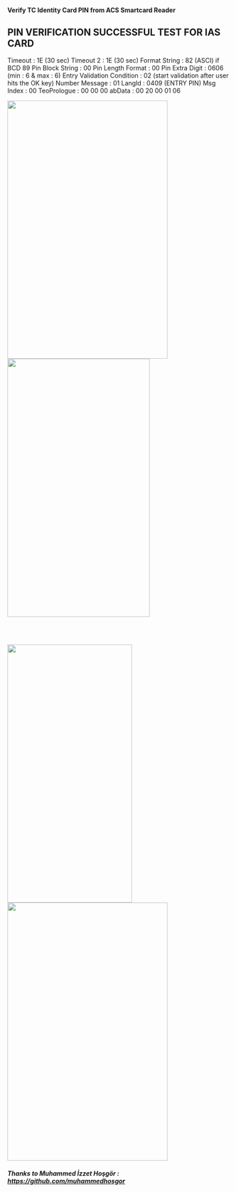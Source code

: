 #### Verify TC Identity Card PIN from ACS Smartcard Reader


PIN VERIFICATION SUCCESSFUL TEST FOR IAS CARD
---------------------------------------------
Timeout : 1E   (30 sec)
Timeout 2 : 1E   (30 sec)
Format String : 82  (ASCI) if BCD 89
Pin Block String : 00
Pin Length Format : 00 
Pin Extra Digit : 0606 (min : 6 & max : 6)
Entry Validation Condition : 02 (start validation after user hits the OK key)
Number Message : 01
LangId : 0409 (ENTRY PIN)
Msg Index : 00
TeoPrologue : 00 00 00
abData : 00 20 00 01 06


<img src="https://github.com/githuseyingur/acs_pinpad_verify_tc_identity_pin/assets/120099096/b213cf51-fa4b-40f5-a32e-39041a760fbb"  width="360" height ="580">
<img src="https://github.com/githuseyingur/acs_pinpad_verify_tc_identity_pin/assets/120099096/89c677b3-a30e-4402-91ec-e786778ed35e"  width="320" height ="580">

<br> <br>

<img src="https://github.com/githuseyingur/acs_pinpad_verify_tc_identity_pin/assets/120099096/6254db47-40b0-4e60-b74b-5a535c004999"  width="280" height ="580">
<img src="https://github.com/githuseyingur/acs_pinpad_verify_tc_identity_pin/assets/120099096/1a3b67ae-ba49-41eb-8436-30b074e588b2"  width="360" height ="580">





##### Thanks to Muhammed İzzet Hoşgör : https://github.com/muhammedhosgor
